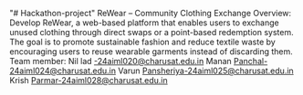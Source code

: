 "# Hackathon-project" 
ReWear – Community Clothing Exchange 
Overview: 
Develop ReWear, a web-based platform that enables users to exchange unused clothing 
through direct swaps or a point-based redemption system. The goal is to promote sustainable 
fashion and reduce textile waste by encouraging users to reuse wearable garments instead of 
discarding them.
Team member:
Nil lad -24aiml020@charusat.edu.in
Manan Panchal-24aiml024@charusat.edu.in
Varun Pansheriya-24aiml025@charusat.edu.in
Krish Parmar-24aiml028@charusat.edu.in
